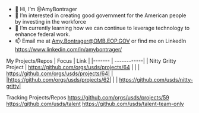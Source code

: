 - 👋 Hi, I’m @AmyBontrager
- 👀 I’m interested in creating good government for the American people by investing in the workforce 
- 🌱 I’m currently learning how we can continue to leverage technology to enhance federal work. 
- 📫 Email me at Amy.Bontrager@OMB.EOP.GOV or find me on LinkedIn https://www.linkedin.com/in/amybontrager/

<!---
AmyBontrager/AmyBontrager is a ✨ special ✨ repository because its `README.md` (this file) appears on your GitHub profile.
You can click the Preview link to take a look at your changes.
--->
My Projects/Repos
| Focus  | Link  |
|------- | ------------|
| Nitty Gritty Project | https://github.com/orgs/usds/projects/64 |
| | https://github.com/orgs/usds/projects/64|
|    |https://github.com/orgs/usds/projects/62|
| | https://github.com/usds/nitty-gritty|


Tracking Projects/Repos
https://github.com/orgs/usds/projects/59
https://github.com/usds/talent
https://github.com/usds/talent-team-only
